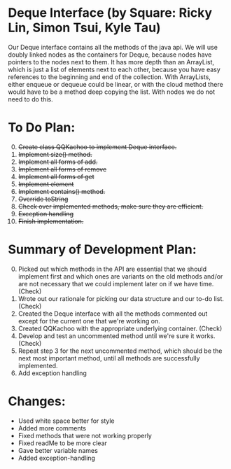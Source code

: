 # Deque Interface (by Square: Ricky Lin, Simon Tsui, Kyle Tau)

Our Deque interface contains all the methods of the java api. We will use doubly linked nodes as the containers for Deque, because nodes have pointers to the nodes next to them. It has more depth than an ArrayList, which is just a list of elements next to each other, because you have easy references to the beginning and end of the collection. With ArrayLists, either enqueue or dequeue could be linear, or with the cloud method there would have to be a method deep copying the list. With nodes we do not need to do this. 

# To Do Plan:
0) ~~Create class QQKachoo to implement Deque interface.~~ 
1) ~~Implement size() method.~~
2) ~~Implement all forms of add.~~
3) ~~Implement all forms of remove~~
4) ~~Implement all forms of get~~
5) ~~Implement element~~
6) ~~Implement contains() method.~~
7) ~~Override toString~~
8) ~~Check over implemented methods, make sure they are efficient.~~
9) ~~Exception handling~~
10) ~~Finish implementation.~~ 

# Summary of Development Plan: 
0) Picked out which methods in the API are essential that we should implement first and which ones are variants on the old methods and/or are not necessary that we could implement later on if we have time.  (Check)
1) Wrote out our rationale for picking our data structure and our to-do list.  (Check)
1) Created the Deque interface with all the methods commented out except for the current one that we're working on.
2) Created QQKachoo with the appropriate underlying container.  (Check)
3) Develop and test an uncommented method until we're sure it works. (Check)
4) Repeat step 3 for the next uncommented method, which should be the next most important method, until all methods are successfully implemented. 
5) Add exception handling

# Changes: 
- Used white space better for style
- Added more comments 
- Fixed methods that were not working properly 
- Fixed readMe to be more clear 
- Gave better variable names 
- Added exception-handling 

